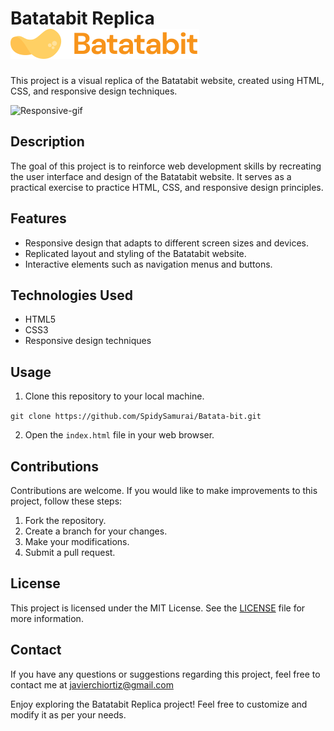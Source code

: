 # Batatabit Replica ![Batata-logo](https://github.com/SpidySamurai/Batata-bit/blob/master/Assets/img/logo.svg)

This project is a visual replica of the Batatabit website, created using HTML, CSS, and responsive design techniques.

![Responsive-gif](https://static.platzi.com/media/landing-projects/mobile-first_proyecto.gif)

## Description

The goal of this project is to reinforce web development skills by recreating the user interface and design of the Batatabit website. It serves as a practical exercise to practice HTML, CSS, and responsive design principles.

## Features

- Responsive design that adapts to different screen sizes and devices.
- Replicated layout and styling of the Batatabit website.
- Interactive elements such as navigation menus and buttons.

## Technologies Used

- HTML5
- CSS3
- Responsive design techniques

## Usage

1. Clone this repository to your local machine.

`git clone https://github.com/SpidySamurai/Batata-bit.git`


2. Open the `index.html` file in your web browser.

## Contributions

Contributions are welcome. If you would like to make improvements to this project, follow these steps:

1. Fork the repository.
2. Create a branch for your changes.
3. Make your modifications.
4. Submit a pull request.

## License

This project is licensed under the MIT License. See the [LICENSE](/LICENSE) file for more information.

## Contact

If you have any questions or suggestions regarding this project, feel free to contact me at javierchiortiz@gmail.com

Enjoy exploring the Batatabit Replica project! Feel free to customize and modify it as per your needs.

